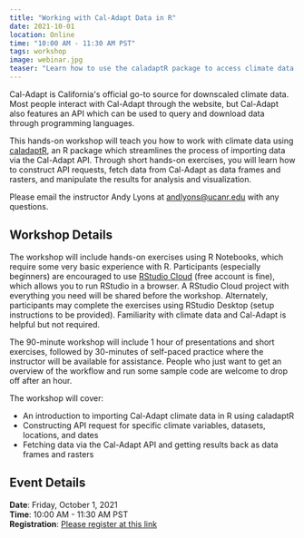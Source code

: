 ```yaml
---
title: "Working with Cal-Adapt Data in R"
date: 2021-10-01
location: Online
time: "10:00 AM - 11:30 AM PST"
tags: workshop 
image: webinar.jpg
teaser: "Learn how to use the caladaptR package to access climate data on Cal-Adapt: a virtual workshop for R users."
---
```


Cal-Adapt is California's official go-to source for downscaled climate data. Most people interact with Cal-Adapt through the website, but Cal-Adapt also features an API which can be used to query and download data through programming languages.

This hands-on workshop will teach you how to work with climate data using [caladaptR](https://ucanr-igis.github.io/caladaptr/), an R package which streamlines the process of importing data via the Cal-Adapt API. Through short hands-on exercises, you will learn how to construct API requests, fetch data from Cal-Adapt as data frames and rasters, and manipulate the results for analysis and visualization.

Please email the instructor Andy Lyons at andlyons@ucanr.edu with any questions.

## Workshop Details

The workshop will include hands-on exercises using R Notebooks, which require some very basic experience with R. Participants (especially beginners) are encouraged to use [RStudio Cloud](https://rstudio.cloud/) (free account is fine), which allows you to run RStudio in a browser. A RStudio Cloud project with everything you need will be shared before the workshop. Alternately, participants may complete the exercises using RStudio Desktop (setup instructions to be provided). Familiarity with climate data and Cal-Adapt is helpful but not required.

The 90-minute workshop will include 1 hour of presentations and short exercises, followed by 30-minutes of self-paced practice where the instructor will be available for assistance. People who just want to get an overview of the workflow and run some sample code are welcome to drop off after an hour.

The workshop will cover:
- An introduction to importing Cal-Adapt climate data in R using caladaptR
- Constructing API request for specific climate variables, datasets, locations, and dates
- Fetching data via the Cal-Adapt API and getting results back as data frames and rasters


## Event Details

**Date**: Friday, October 1, 2021 <br/>
**Time**: 10:00 AM - 11:30 AM PST <br/>
**Registration**: [Please register at this link](https://docs.google.com/forms/d/e/1FAIpQLSf1-YEKjnyBTimT8O-ID-SeVj7UO2anwxU84FHcIXxXmVpU8g/viewform)
